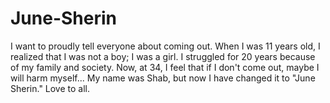 # June-Sherin
I want to proudly tell everyone about coming out. When I was 11 years old, I realized that I was not a boy; I was a girl. I struggled for 20 years because of my family and society. Now, at 34, I feel that if I don't come out, maybe I will harm myself... My name was Shab, but now I have changed it to "June Sherin." Love to all.
